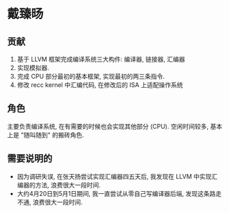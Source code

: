 # 戴臻旸

## 贡献
1. 基于 LLVM 框架完成编译系统三大构件: 编译器, 链接器, 汇编器
2. 实现模拟器.
3. 完成 CPU 部分最初的基本框架, 实现最初的两三条指令.
4. 修改 recc kernel 中汇编代码, 在修改后的 ISA 上适配操作系统

## 角色
主要负责编译系统, 在有需要的时候也会实现其他部分 (CPU).
空闲时间较多, 基本上是 "随叫随到" 的搬砖角色.

## 需要说明的
* 因为调研失误, 在张天扬尝试实现汇编器四五天后,
  我发现在 LLVM 中实现汇编器的方法, 浪费很大一段时间.
* 大约4月20日到5月1日期间, 我一直尝试从零自己写编译器后端,
  发现这条路走不通, 浪费很大一段时间.
